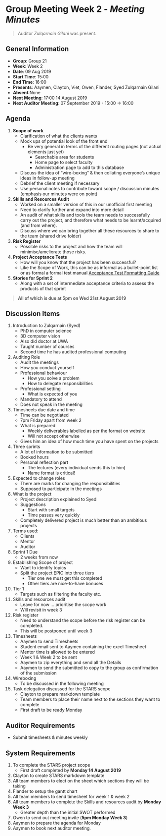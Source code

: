 # **Group Meeting Week 2** - *Meeting Minutes*
> Auditor *Zulqarnain Gilani* was present.

## General Information
 - **Group**: Group 21
 - **Week**: Week 2
 - **Date**: 09 Aug 2019
 - **Start Time**: 15:00
 - **End Time**: 16:00
 - **Presents**: Aaymen, Clayton, Viet, Owen, Flander, Syed Zulqarnain Gilani
 - **Absent**:None
 - **Next Meeting**: 17:00 14 August 2019
 - **Next Auditor Meeting**: 07 September 2019 - 15:00 -> 16:00

## Agenda
1. **Scope of work**
    - Clarification of what the clients wants
    - Mock ups of potential look of the front end
        - Be very general in terms of the different routing pages (not actual elements just yet)
            - Searchable area for students
            - Home page to select faculty
            - Administration page to add to this database
    - Discuss the idea of “wire-boxing” & then collating everyone’s unique ideas in follow-up meeting
    - Debrief the client meeting if necessary
    - Use personal notes to contribute toward scope / discussion minutes (emphasis our minutes were on point)
2. **Skills and Resources Audit**
    - Worked on a smaller version of this in our unofficial first meeting
    - Need to clarify further and expand into more detail
    - An audit of what skills and tools the team needs to successfully carry out the project, and therefore what needs to be learnt/acquired (and from where).
    - Discuss where we can bring together all these resources to share to the team (shared drive folder)
3. **Risk Register**
    - Possible risks to the project and how the team will minimise/ameliorate those risks.
4. **Project Acceptance Tests**
    - How will you know that the project has been successful?
    - Like the Scope of Work, this can be as informal as a bullet-point list or as formal a formal test manual
    [Acceptance Test Formatting Guide](http://teaching.csse.uwa.edu.au/units/CITS3200/project/TMtmpl.html)
5. **Stories for Sprint 2**
    - Along with a set of intermediate acceptance criteria to assess the products of that sprint

> **All of which is due at 5pm on Wed 21st August 2019**


## Discussion Items
 1. Introduction to Zulqarnain (Syed)
    - PhD in computer science
    - 3D computer vision
    - Also did doctor at UWA
    - Taught number of courses
    - Second time he has audited professional computing
 2. Auditing Role
    - Audit the meetings
    - How you conduct yourself
    - Professional behaviour
      - How you solve a problem
      - How to delegate responsibilities
    - Professional setting
      - What is expected of you
    - Mandatory to attend
    - Does not speak in the meeting
 3. Timesheets due date and time
    - Time can be negotiated
    - 7pm Friday apart from week 2
    - What is prepared
      - Weekly deliverables labelled as per the format on website
      - Will not accept otherwise
    - Gives him an idea of how much time you have spent on the projects
 4. Three sprints
    - A lot of information to be submitted
    - Booked hours
    - Personal reflection part
      - The lectures (every individual sends this to him)
      - Name format is critical!
 5. Expected to change roles
    - There are marks for changing the responsibilities
    - Supposed to participate in the meetings
 6. What is the project
    - Project description explained to Syed
    - Suggestions
      - Start with small targets
      - Time passes very quickly
    - Completely delivered project is much better than an ambitious projects
 7. Terms used:
    - Clients
    - Mentor
    - Auditor
 8. Sprint 1 Due
    - 2 weeks from now
 9. Establishing Scope of project
    - Want to identify topics
    - Split the project EPIC into three tiers
      - Tier one we must get this completed
      - Other tiers are nice-to-have bonuses
 10. Tier 1
     - Targets such as filtering the faculty etc.
 11. Skills and resources audit
     - Leave for now ... prioritise the scope work
     - Will revisit in week 3
 13. Risk register
     - Need to understand the scope before the risk register can be completed.
     - This will be postponed until week 3
 14. Timesheets
     - Aaymen to send Timesheets
     - Student email sent to Aaymen containing the excel Timesheet
     - Mentor time is allowed to be entered
     - Week 1 & Week 2 to be sent
     - Aaymen to zip everything and send all the Details
     - Aaymen to send the submitted to copy to the group as confirmation of the submission
 15. Wireboxing
     - To be discussed in the following meeting
 16. Task delegation discussed for the STARS scope
     - Clayton to prepare markdown template
     - Team members to place their name next to the sections they want to complete
     - First draft to be ready Monday

## Auditor Requirements
   - Submit timesheets & minutes weekly

## System Requirements
  1. To complete the STARS project scope
     - First draft completed by **Monday 14 August 2019**
  2. Clayton to create STARS markdown template
  3. All team members to elect on the sheet which sections they will be taking
  3. Flander to setup the gantt chart
  4. All team members to send timesheet for week 1 & week 2
  6. All team members to complete the Skills and resources audit by  **Monday Week 3**
     - Greater depth than the initial SWOT performed
  7. Owen to send out meeting invite (**5pm Monday Week 3**)
  8. Aaymen to prepare the agenda for Monday
  9. Aaymen to book next auditor meeting.
